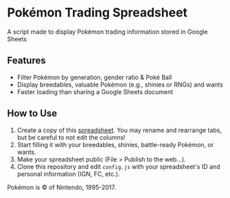 # Pokémon Trading Spreadsheet

A script made to display Pokémon trading information stored in Google Sheets

## Features

* Filter Pokémon by generation, gender ratio & Poké Ball
* Display breedables, valuable Pokémon (e.g., shinies or RNGs) and wants
* Faster loading than sharing a Google Sheets document

## How to Use

1. Create a copy of this [spreadsheet](https://docs.google.com/spreadsheets/d/1b5QCn3UfQk7wbxzmcX3Yv8on6GREs12_q83TajSF2mQ/edit?usp=sharing). You may rename and rearrange tabs, but be careful to not edit the columns!
2. Start filling it with your breedables, shinies, battle-ready Pokémon, or wants.
3. Make your spreadsheet public (File > Publish to the web…).
4. Clone this repository and edit `config.js` with your spreadsheet's ID and personal information (IGN, FC, etc.).

Pokémon is &copy; of Nintendo, 1995-2017.
